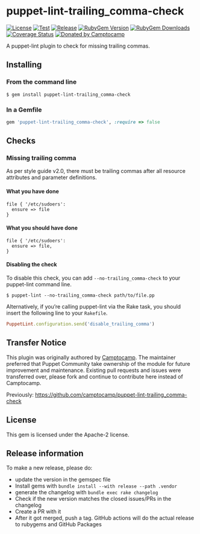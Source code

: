 puppet-lint-trailing_comma-check
=================================

[![License](https://img.shields.io/github/license/voxpupuli/puppet-lint-trailing_comma-check.svg)](https://github.com/voxpupuli/puppet-lint-trailing_comma-check/blob/master/LICENSE)
[![Test](https://github.com/voxpupuli/puppet-lint-trailing_comma-check/actions/workflows/test.yml/badge.svg)](https://github.com/voxpupuli/puppet-lint-trailing_comma-check/actions/workflows/test.yml)
[![Release](https://github.com/voxpupuli/puppet-lint-trailing_comma-check/actions/workflows/release.yml/badge.svg)](https://github.com/voxpupuli/puppet-lint-trailing_comma-check/actions/workflows/release.yml)
[![RubyGem Version](https://img.shields.io/gem/v/puppet-lint-trailing_comma-check.svg)](https://rubygems.org/gems/puppet-lint-trailing_comma-check)
[![RubyGem Downloads](https://img.shields.io/gem/dt/puppet-lint-trailing_comma-check.svg)](https://rubygems.org/gems/puppet-lint-trailing_comma-check)
[![Coverage Status](https://coveralls.io/repos/github/voxpupuli/puppet-lint-trailing_comma-check/badge.svg?branch=master)](https://coveralls.io/github/voxpupuli/puppet-lint-trailing_comma-check?branch=master)
[![Donated by Camptocamp](https://img.shields.io/badge/donated%20by-camptocamp-fb7047.svg)](#transfer-notice)

A puppet-lint plugin to check for missing trailing commas.

## Installing

### From the command line

```shell
$ gem install puppet-lint-trailing_comma-check
```

### In a Gemfile

```ruby
gem 'puppet-lint-trailing_comma-check', :require => false
```

## Checks

### Missing trailing comma

As per style guide v2.0, there must be trailing commas after all resource attributes and
parameter definitions.

#### What you have done

```puppet
file { '/etc/sudoers':
  ensure => file
}
```

#### What you should have done

```puppet
file { '/etc/sudoers':
  ensure => file,
}
```


#### Disabling the check

To disable this check, you can add `--no-trailing_comma-check` to your puppet-lint command line.

```shell
$ puppet-lint --no-trailing_comma-check path/to/file.pp
```

Alternatively, if you’re calling puppet-lint via the Rake task, you should insert the following line to your `Rakefile`.

```ruby
PuppetLint.configuration.send('disable_trailing_comma')
```

## Transfer Notice

This plugin was originally authored by [Camptocamp](http://www.camptocamp.com).
The maintainer preferred that Puppet Community take ownership of the module for future improvement and maintenance.
Existing pull requests and issues were transferred over, please fork and continue to contribute here instead of Camptocamp.

Previously: https://github.com/camptocamp/puppet-lint-trailing_comma-check

## License

This gem is licensed under the Apache-2 license.

## Release information

To make a new release, please do:
* update the version in the gemspec file
* Install gems with `bundle install --with release --path .vendor`
* generate the changelog with `bundle exec rake changelog`
* Check if the new version matches the closed issues/PRs in the changelog
* Create a PR with it
* After it got merged, push a tag. GitHub actions will do the actual release to rubygems and GitHub Packages

